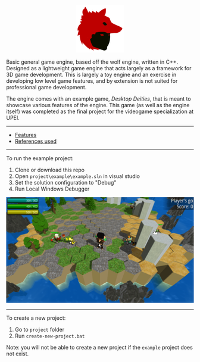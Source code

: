 <p align="center"><img width="128" height="128" src="docs/resources/logo.png"></p>

Basic general game engine, based off the wolf engine, written in C++. Designed as a lightweight game engine that acts largely as a framework for 3D game development. This is largely a toy engine and an exercise in developing low level game features, and by extension is not suited for professional game development.

The engine comes with an example game, *Desktop Deities*, that is meant to showcase various features of the engine. This game (as well as the engine itself) was completed as the final project for the videogame specialization at UPEI.

<hr>

* [Features](docs/features.md)
* [References used](docs/references.md)

<hr>

To run the example project:
1. Clone or download this repo
2. Open `project\example\example.sln` in visual studio
3. Set the solution configuration to "Debug"
4. Run Local Windows Debugger

![example screenshot](docs/resources/screenshot.png)

<hr>

To create a new project:
1. Go to `project` folder
2. Run `create-new-project.bat`

Note: you will not be able to create a new project if the `example` project does not exist.
